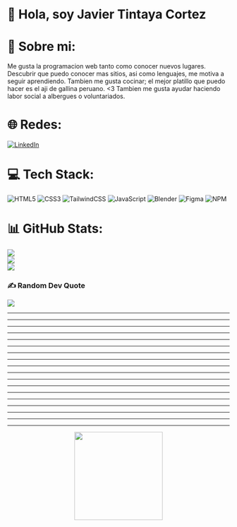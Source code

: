 # 👋 Hola, soy Javier Tintaya Cortez
# 💫 Sobre mi:
Me gusta la programacion web tanto como conocer nuevos lugares. Descubrir que puedo conocer mas sitios, asi como lenguajes, me motiva a seguir aprendiendo. Tambien me gusta cocinar; el mejor platillo que puedo hacer es el aji de gallina peruano. <3
Tambien me gusta ayudar haciendo labor social a albergues o voluntariados.


# 🌐 Redes:
[![LinkedIn](https://img.shields.io/badge/LinkedIn-%230077B5.svg?logo=linkedin&logoColor=white)](https://linkedin.com/in/javier-tintaya-cortez-a70817235) 

# 💻 Tech Stack:
![HTML5](https://img.shields.io/badge/html5-%23E34F26.svg?style=flat&logo=html5&logoColor=white) ![CSS3](https://img.shields.io/badge/css3-%231572B6.svg?style=flat&logo=css3&logoColor=white) ![TailwindCSS](https://img.shields.io/badge/tailwindcss-%2338B2AC.svg?style=flat&logo=tailwind-css&logoColor=white) ![JavaScript](https://img.shields.io/badge/javascript-%23323330.svg?style=flat&logo=javascript&logoColor=%23F7DF1E)  ![Blender](https://img.shields.io/badge/blender-%23F5792A.svg?style=flat&logo=blender&logoColor=white) 	![Figma](https://img.shields.io/badge/figma-%23F24E1E.svg?style=flat&logo=figma&logoColor=white) ![NPM](https://img.shields.io/badge/NPM-%23000000.svg?style=flat&logo=npm&logoColor=white)
# 📊 GitHub Stats:
![](https://github-readme-stats.vercel.app/api?username=Javicot&theme=dark&hide_border=false&include_all_commits=false&count_private=false)<br/>
![](https://github-readme-streak-stats.herokuapp.com/?user=Javicot&theme=dark&hide_border=false)<br/>
![](https://github-readme-stats.vercel.app/api/top-langs/?username=Javicot&theme=dark&hide_border=false&include_all_commits=false&count_private=false&layout=compact)

### ✍️ Random Dev Quote
![](https://quotes-github-readme.vercel.app/api?type=horizontal&theme=merko)

---
---
---
---
---
---
---
---
---
---
---
---
---
---
---
---
---
---
<p align="center">
<img src="https://octodex.github.com/images/daftpunktocat-guy.gif" width="200" >
</p>
